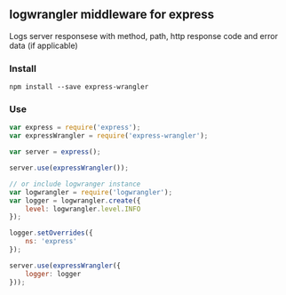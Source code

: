 ## logwrangler middleware for express

Logs server responsese with method, path, http response code and error data (if applicable)

### Install

```
npm install --save express-wrangler
```

### Use

```javascript
var express = require('express');
var expressWrangler = require('express-wrangler');

var server = express();

server.use(expressWrangler());

// or include logwranger instance
var logwrangler = require('logwrangler');
var logger = logwrangler.create({
	level: logwrangler.level.INFO
});

logger.setOverrides({
	ns: 'express'
});

server.use(expressWrangler({
	logger: logger
}));


```